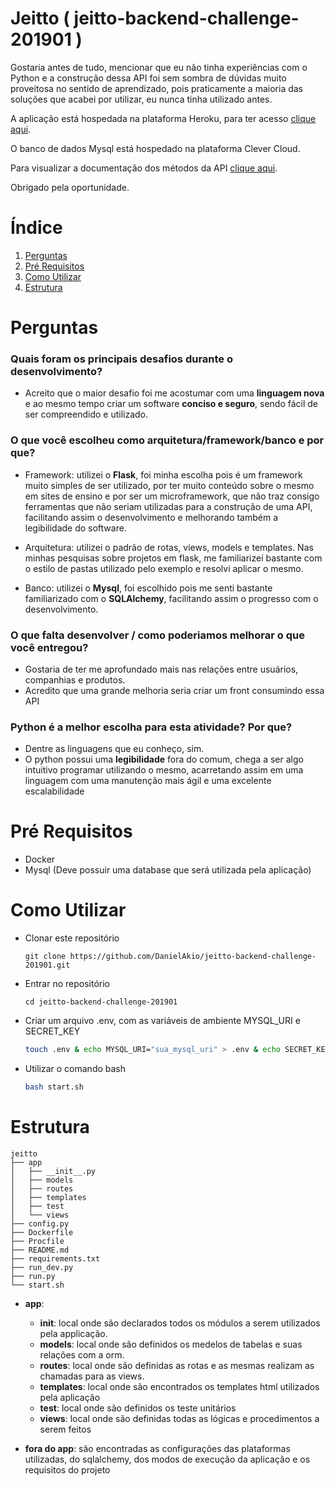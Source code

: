 # Jeitto ( jeitto-backend-challenge-201901 )

Gostaria antes de tudo, mencionar que eu não tinha experiências com o Python e a construção dessa API foi sem sombra de dúvidas muito proveitosa no sentido de aprendizado, pois praticamente a maioria das soluções que acabei por utilizar, eu nunca tinha utilizado antes.

A aplicação está hospedada na plataforma Heroku, para ter acesso <a href="https://jeitto.herokuapp.com/" target="_blank">clique aqui</a>.

O banco de dados Mysql está hospedado na plataforma Clever Cloud.

Para visualizar a documentação dos métodos da API <a href="https://documenter.getpostman.com/view/11794083/SzzobGC7" target="_blank">clique aqui</a>.

Obrigado pela oportunidade.



# Índice
1. [Perguntas](#perguntas)
2. [Pré Requisitos](#prerequisitos)
3. [Como Utilizar](#comoutilizar)
4. [Estrutura](#estrutura)



<a id="perguntas"></a>
# Perguntas

### Quais foram os principais desafios durante o desenvolvimento?
- Acreito que o maior desafio foi me acostumar com uma __linguagem nova__ e ao mesmo tempo criar um software __conciso e seguro__, sendo fácil de ser compreendido e utilizado.

### O que você escolheu como arquitetura/framework/banco e por que?
- Framework: utilizei o __Flask__, foi minha escolha pois é um framework muito simples de ser utilizado, por ter muito conteúdo sobre o mesmo em sites de ensino e por ser um microframework, que não traz consigo ferramentas que não seriam utilizadas para a construção de uma API, facilitando assim o desenvolvimento e melhorando também a legibilidade do software.

- Arquitetura: utilizei o padrão de rotas, views, models e templates. Nas minhas pesquisas sobre projetos em flask, me familiarizei bastante com o estilo de pastas utilizado pelo exemplo e resolvi aplicar o mesmo.

- Banco: utilizei o __Mysql__, foi escolhido pois me senti bastante familiarizado com o __SQLAlchemy__, facilitando assim o progresso com o desenvolvimento.

### O que falta desenvolver / como poderiamos melhorar o que você entregou?
- Gostaria de ter me aprofundado mais nas relações entre usuários, companhias e produtos.
- Acredito que uma grande melhoria seria criar um front consumindo essa API

### Python é a melhor escolha para esta atividade? Por que?
- Dentre as linguagens que eu conheço, sim.
- O python possui uma __legibilidade__ fora do comum, chega a ser algo intuitivo programar utilizando o mesmo, acarretando assim em uma linguagem com uma manutenção mais ágil e uma excelente escalabilidade

<a id="prerequisitos"></a>
# Pré Requisitos

- Docker
- Mysql (Deve possuir uma database que será utilizada pela aplicação)



<a id="comoutilizar"></a>
# Como Utilizar

- Clonar este repositório

    ```git
    git clone https://github.com/DanielAkio/jeitto-backend-challenge-201901.git
    ```

- Entrar no repositório

    ```git
    cd jeitto-backend-challenge-201901
    ```

- Criar um arquivo .env, com as variáveis de ambiente MYSQL_URI e SECRET_KEY

    ```bash
    touch .env & echo MYSQL_URI="sua_mysql_uri" > .env & echo SECRET_KEY="sua_secret_key" >> .env
    ```

- Utilizar o comando bash

    ```bash
    bash start.sh
    ```



<a id="estrutura"></a>
# Estrutura

    jeitto
    ├── app
    │   ├── __init__.py
    │   ├── models
    │   ├── routes
    │   ├── templates
    │   ├── test
    │   └── views
    ├── config.py
    ├── Dockerfile
    ├── Procfile
    ├── README.md
    ├── requirements.txt
    ├── run_dev.py
    ├── run.py
    └── start.sh

- __app__:
    - __init__: local onde são declarados todos os módulos a serem utilizados pela applicação.
    - __models__: local onde são definidos os medelos de tabelas e suas relações com a orm.
    - __routes__: local onde são definidas as rotas e as mesmas realizam as chamadas para as views.
    - __templates__: local onde são encontrados os templates html utilizados pela aplicação
    - __test__: local onde são definidos os teste unitários
    - __views__: local onde são definidas todas as lógicas e procedimentos a serem feitos

- __fora do app__: são encontradas as configurações das plataformas utilizadas, do sqlalchemy, dos modos de execução da aplicação e os requisitos do projeto